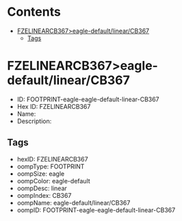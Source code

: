 



Contents
========

* [FZELINEARCB367>eagle-default/linear/CB367](#fzelinearcb367eagle-defaultlinearcb367)
	* [Tags](#tags)

# FZELINEARCB367>eagle-default/linear/CB367

- ID: FOOTPRINT-eagle-eagle-default-linear-CB367
- Hex ID: FZELINEARCB367
- Name: 
- Description: 

## Tags

- hexID: FZELINEARCB367
- oompType: FOOTPRINT
- oompSize: eagle
- oompColor: eagle-default
- oompDesc: linear
- oompIndex: CB367
- oompName: eagle-default/linear/CB367
- oompID: FOOTPRINT-eagle-eagle-default-linear-CB367
